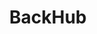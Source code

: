 ---
codehost: https://github.com/https://github.com/marketplace/backhub
facebook: https://facebook.com/backhub.co
logohandle: backhubco
sort: backhub
title: BackHub
twitter: https://x.com/back_hub
website: https://backhub.co/
---